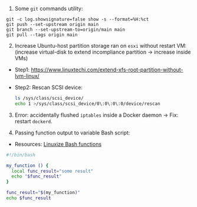 1. Some `git` commands utility:

```git
git -c log.showsignature=false show -s --format=%H:%ct
git push --set-upstream origin main
git branch --set-upstream-to=origin/main main
git pull --tags origin main
```

2. Increase Ubuntu-host partition storage ran on `esxi` without restart VM: (increase virtual-disk to extend incompliance partition -> increase inside VMs)

- Step1: https://www.linuxtechi.com/extend-xfs-root-partition-without-lvm-linux/
- Step2: Rescan SCSI device:

  ```bash
  ls /sys/class/scsi_device/
  echo 1 >/sys/class/scsi_device/0\:0\:0\:0/device/rescan
  ```

3. Error: accidentally flushed `iptables` inside a Docker daemon -> Fix: restart `dockerd`.

4. Passing function output to variable Bash script:

- Resources: [Linuxize Bash functions][1]

```bash
#!/bin/bash

my_function () {
  local func_result="some result"
  echo "$func_result"
}

func_result="$(my_function)"
echo $func_result
```

[1]: https://linuxize.com/post/bash-functions/
